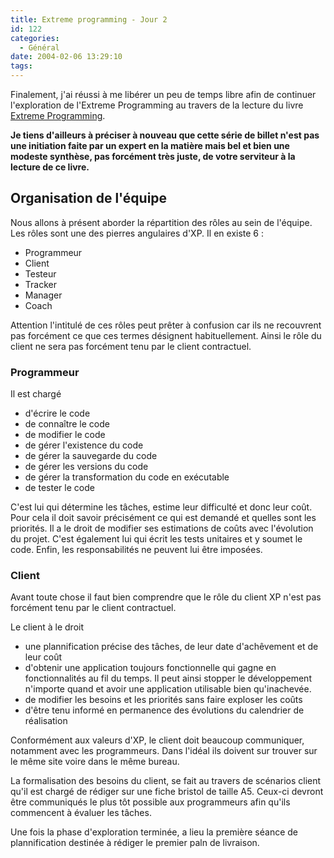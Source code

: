 ```yaml
---
title: Extreme programming - Jour 2
id: 122
categories:
  - Général
date: 2004-02-06 13:29:10
tags:
---
```


Finalement, j'ai réussi à me libérer un peu de temps libre afin de continuer l'exploration de l'Extreme Programming au travers de la lecture du livre [Extreme Programming](http://www.eyrolles.com/Informatique/Livre/9782212110517/Livre_L_Extreme_Programming.php "Le livre Extreme Programming sur Eyrolles.fr").

**Je tiens d'ailleurs à préciser à nouveau que cette série de billet n'est pas une initiation faite par un expert en la matière mais bel et bien une modeste synthèse, pas forcément très juste, de votre serviteur à la lecture de ce livre.**

## Organisation de l'équipe

Nous allons à présent aborder la répartition des rôles au sein de l'équipe. Les rôles sont une des pierres angulaires d'XP. Il en existe 6 :

*   Programmeur
*   Client
*   Testeur
*   Tracker
*   Manager
*   Coach 

Attention l'intitulé de ces rôles peut prêter à confusion car ils ne recouvrent pas forcément ce que ces termes désignent habituellement. Ainsi le rôle du client ne sera pas forcément tenu par le client contractuel.

### Programmeur

Il est chargé

*   d'écrire le code
*   de connaître le code
*   de modifier le code
*   de gérer l'existence du code
*   de gérer la sauvegarde du code
*   de gérer les versions du code
*   de gérer la transformation du code en exécutable
*   de tester le code 

C'est lui qui détermine les tâches, estime leur difficulté et donc leur coût. Pour cela il doit savoir précisément ce qui est demandé et quelles sont les priorités. Il a le droit de modifier ses estimations de coûts avec l'évolution du projet. C'est également lui qui écrit les tests unitaires et y soumet le code. Enfin, les responsabilités ne peuvent lui être imposées.

### Client

Avant toute chose il faut bien comprendre que le rôle du client XP n'est pas forcément tenu par le client contractuel.

Le client à le droit

*   une plannification précise des tâches, de leur date d'achêvement et de leur coût
*   d'obtenir une application toujours fonctionnelle qui gagne en fonctionnalités au fil du temps. Il peut ainsi stopper le développement n'importe quand et avoir une application utilisable bien qu'inachevée.
*   de modifier les besoins et les priorités sans faire exploser les coûts
*   d'être tenu informé en permanence des évolutions du calendrier de réalisation 

Conformément aux valeurs d'XP, le client doit beaucoup communiquer, notamment avec les programmeurs. Dans l'idéal ils doivent sur trouver sur le même site voire dans le même bureau.

La formalisation des besoins du client, se fait au travers de scénarios client qu'il est chargé de rédiger sur une fiche bristol de taille A5\. Ceux-ci devront être communiqués le plus tôt possible aux programmeurs afin qu'ils commencent à évaluer les tâches.

Une fois la phase d'exploration terminée, a lieu la première séance de plannification destinée à rédiger le premier paln de livraison.
